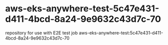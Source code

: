 # aws-eks-anywhere-test-5c47e431-d411-4bcd-8a24-9e9632c43d7c-70
repository for use with E2E test job aws-eks-anywhere-test:5c47e431-d411-4bcd-8a24-9e9632c43d7c-70
